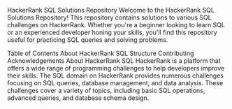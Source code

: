 HackerRank SQL Solutions Repository
Welcome to the HackerRank SQL Solutions Repository! This repository contains solutions to various SQL challenges on HackerRank. Whether you're a beginner looking to learn SQL or an experienced developer honing your skills, you'll find this repository useful for practicing SQL queries and solving problems.

Table of Contents
About HackerRank SQL
Structure
Contributing
Acknowledgements
About HackerRank SQL
HackerRank is a platform that offers a wide range of programming challenges to help developers improve their skills. The SQL domain on HackerRank provides numerous challenges focusing on SQL queries, database management, and data analysis. These challenges cover a variety of topics, including basic SQL operations, advanced queries, and database schema design.
